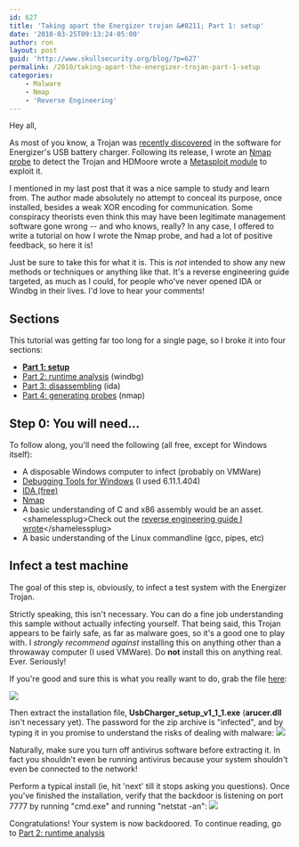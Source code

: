 ```yaml
---
id: 627
title: 'Taking apart the Energizer trojan &#8211; Part 1: setup'
date: '2010-03-25T09:13:24-05:00'
author: ron
layout: post
guid: 'http://www.skullsecurity.org/blog/?p=627'
permalink: /2010/taking-apart-the-energizer-trojan-part-1-setup
categories:
    - Malware
    - Nmap
    - 'Reverse Engineering'
---
```


Hey all,

As most of you know, a Trojan was <a href='http://www.theregister.co.uk/2010/03/08/energizer_trojan/'>recently discovered</a> in the software for Energizer's USB battery charger. Following its release, I wrote an <a href='http://www.skullsecurity.org/blog/?p=563'>Nmap probe</a> to detect the Trojan and HDMoore wrote a <a href='http://blog.metasploit.com/2010/03/locate-and-exploit-energizer-trojan.html'>Metasploit module</a> to exploit it.

I mentioned in my last post that it was a nice sample to study and learn from. The author made absolutely no attempt to conceal its purpose, once installed, besides a weak XOR encoding for communication. Some conspiracy theorists even think this may have been legitimate management software gone wrong -- and who knows, really? In any case, I offered to write a tutorial on how I wrote the Nmap probe, and had a lot of positive feedback, so here it is!

Just be sure to take this for what it is. This is *not* intended to show any new methods or techniques or anything like that. It's a reverse engineering guide targeted, as much as I could, for people who've never opened IDA or Windbg in their lives. I'd love to hear your comments!
<!--more-->
<h2>Sections</h2>
This tutorial was getting far too long for a single page, so I broke it into four sections:
<ul>
 <li><strong><a href='/blog/?p=627'>Part 1: setup</a></strong></li>
 <li><a href='/blog/?p=645'>Part 2: runtime analysis</a> (windbg)</li>
 <li><a href='/blog/?p=647'>Part 3: disassembling</a> (ida)</li>
 <li><a href='/blog/?p=649'>Part 4: generating probes</a> (nmap)</li>
</ul>

<h2>Step 0: You will need...</h2>
To follow along, you'll need the following (all free, except for Windows itself):
<ul>
 <li>A disposable Windows computer to infect (probably on VMWare)</li>
 <li><a href='http://www.microsoft.com/whdc/devtools/debugging/installx86.Mspx'>Debugging Tools for Windows</a> (I used 6.11.1.404)</li>
 <li><a href='http://www.hex-rays.com/idapro/idadownfreeware.htm'>IDA (free)</a></li>
 <li><a href='http://nmap.org'>Nmap</a></li>
 <li>A basic understanding of C and x86 assembly would be an asset. &lt;shamelessplug&gt;Check out the <a href='http://www.skullsecurity.org/wiki/index.php/Assembly'>reverse engineering guide I wrote</a>&lt;/shamelessplug&gt;</li>
 <li>A basic understanding of the Linux commandline (gcc, pipes, etc)</li>
</ul>


<h2>Infect a test machine</h2>
The goal of this step is, obviously, to infect a test system with the Energizer Trojan.

Strictly speaking, this isn't necessary. You can do a fine job understanding this sample without actually infecting yourself. That being said, this Trojan appears to be fairly safe, as far as malware goes, so it's a good one to play with. I <em>strongly recommend against</em> installing this on anything other than a throwaway computer (I used VMWare). Do <strong>not</strong> install this on anything real. Ever. Seriously!

If you're good and sure this is what you really want to do, grab the file <a href='http://downloads.skullsecurity.org/MALWARE/EnergizerTrojan-MALWARE.zip'>here</a>:

<img src='http://www.skullsecurity.org/blogdata/usbcharger-01-download.png'>

Then extract the installation file, <strong>UsbCharger_setup_v1_1_1.exe</strong> (<strong>arucer.dll</strong> isn't necessary yet). The password for the zip archive is "infected", and by typing it in you promise to understand the risks of dealing with malware:
<img src='http://www.skullsecurity.org/blogdata/usbcharger-02-infected.png'>

Naturally, make sure you turn off antivirus software before extracting it. In fact you shouldn't even be running antivirus because your system shouldn't even be connected to the network!

Perform a typical install (ie, hit 'next' till it stops asking you questions). Once you've finished the installation, verify that the backdoor is listening on port 7777 by running "cmd.exe" and running "netstat -an":
<img src='http://www.skullsecurity.org/blogdata/usbcharger-04-netstat.png'>

Congratulations! Your system is now backdoored. To continue reading, go to <a href='/blog/?p=645'>Part 2: runtime analysis</a>
